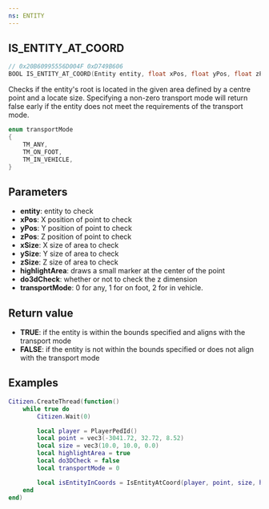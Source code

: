 ```yaml
---
ns: ENTITY
---
```

## IS_ENTITY_AT_COORD

```c
// 0x20B60995556D004F 0xD749B606
BOOL IS_ENTITY_AT_COORD(Entity entity, float xPos, float yPos, float zPos, float xSize, float ySize, float zSize, BOOL highlightArea, BOOL do3dCheck, int transportMode);
```

Checks if the entity's root is located in the given area defined by a centre point and a locate size. 
Specifying a non-zero transport mode will return false early if the entity does not meet the requirements of the transport mode.

```c
enum transportMode
{
    TM_ANY,
    TM_ON_FOOT,
    TM_IN_VEHICLE,
}
```

## Parameters
* **entity**: entity to check
* **xPos**: X position of point to check
* **yPos**: Y position of point to check
* **zPos**: Z position of point to check
* **xSize**: X size of area to check
* **ySize**: Y size of area to check
* **zSize**: Z size of area to check
* **highlightArea**: draws a small marker at the center of the point
* **do3dCheck**: whether or not to check the z dimension
* **transportMode**: 0 for any, 1 for on foot, 2 for in vehicle. 

## Return value
* **TRUE**: if the entity is within the bounds specified and aligns with the transport mode
* **FALSE**: if the entity is not within the bounds specified or does not align with the transport mode

## Examples
```lua
Citizen.CreateThread(function()
    while true do
        Citizen.Wait(0)

        local player = PlayerPedId()
        local point = vec3(-3041.72, 32.72, 8.52)
        local size = vec3(10.0, 10.0, 0.0)
        local highlightArea = true
        local do3DCheck = false
        local transportMode = 0

        local isEntityInCoords = IsEntityAtCoord(player, point, size, highlightArea, do3DCheck, transportMode)
    end
end)
```